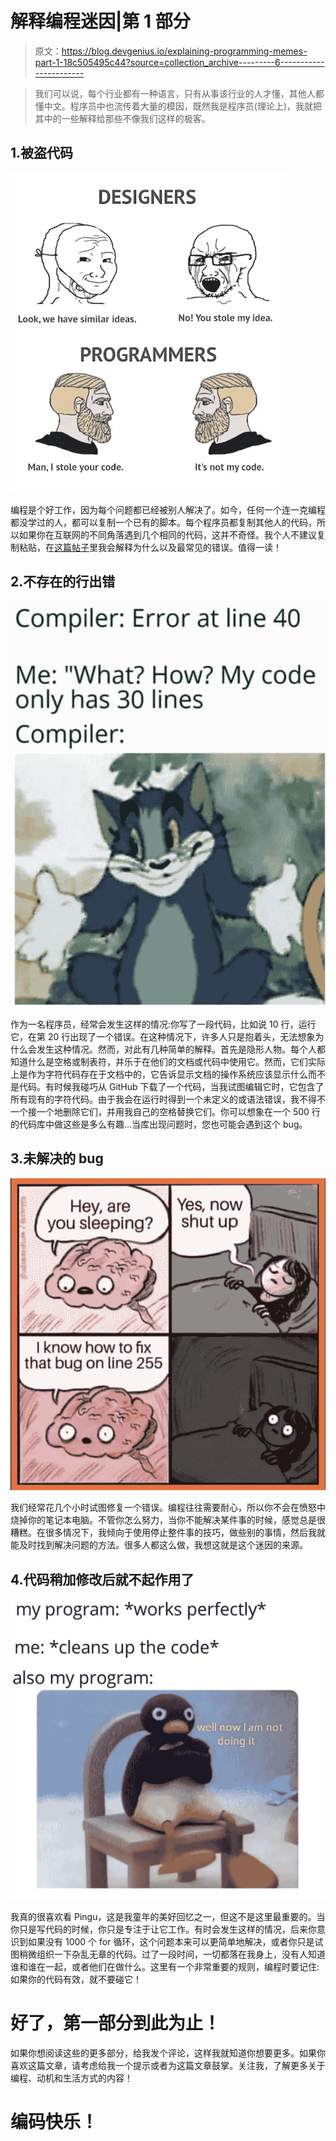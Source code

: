# 解释编程迷因|第 1 部分

> 原文：<https://blog.devgenius.io/explaining-programming-memes-part-1-18c505495c44?source=collection_archive---------6----------------------->

> 我们可以说，每个行业都有一种语言，只有从事该行业的人才懂，其他人都懂中文。程序员中也流传着大量的模因，既然我是程序员(理论上)，我就把其中的一些解释给那些不像我们这样的极客。

## 1.被盗代码

![](img/1d94711f2e17600f029b1980d4fe5de7.png)

编程是个好工作，因为每个问题都已经被别人解决了。如今，任何一个连一克编程都没学过的人，都可以复制一个已有的脚本。每个程序员都复制其他人的代码，所以如果你在互联网的不同角落遇到几个相同的代码，这并不奇怪。我个人不建议复制粘贴，在[这篇帖子](https://link.medium.com/1X9JnW0Divb)里我会解释为什么以及最常见的错误。值得一读！

## 2.不存在的行出错

![](img/35120abc813c94cfbc972711162774ca.png)

作为一名程序员，经常会发生这样的情况:你写了一段代码，比如说 10 行，运行它，在第 20 行出现了一个错误。在这种情况下，许多人只是抱着头，无法想象为什么会发生这种情况。然而，对此有几种简单的解释。首先是隐形人物。每个人都知道什么是空格或制表符，并乐于在他们的文档或代码中使用它。然而，它们实际上是作为字符代码存在于文档中的，它告诉显示文档的操作系统应该显示什么而不是代码。有时候我碰巧从 GitHub 下载了一个代码，当我试图编辑它时，它包含了所有现有的字符代码。由于我会在运行时得到一个未定义的或语法错误，我不得不一个接一个地删除它们，并用我自己的空格替换它们。你可以想象在一个 500 行的代码库中做这些是多么有趣...当库出现问题时，您也可能会遇到这个 bug。

## 3.未解决的 bug

![](img/96183e93439fac1b30a4bea61b14a684.png)

我们经常花几个小时试图修复一个错误。编程往往需要耐心，所以你不会在愤怒中烧掉你的笔记本电脑。不管你怎么努力，当你不能解决某件事的时候，感觉总是很糟糕。在很多情况下，我倾向于使用停止整件事的技巧，做些别的事情，然后我就能及时找到解决问题的方法。很多人都这么做，我想这就是这个迷因的来源。

## 4.代码稍加修改后就不起作用了

![](img/5594d6486905b0be8d175ac926d6ae6e.png)

我真的很喜欢看 Pingu，这是我童年的美好回忆之一，但这不是这里最重要的。当你只是写代码的时候，你只是专注于让它工作。有时会发生这样的情况，后来你意识到如果没有 1000 个 for 循环，这个问题本来可以更简单地解决，或者你只是试图稍微组织一下杂乱无章的代码。过了一段时间，一切都落在我身上，没有人知道谁和谁在一起，或者他们在做什么。这里有一个非常重要的规则，编程时要记住:如果你的代码有效，就不要碰它！

# 好了，第一部分到此为止！

如果你想阅读这些的更多部分，给我发个评论，这样我就知道你想要更多。如果你喜欢这篇文章，请考虑给我一个提示或者为这篇文章鼓掌。关注我，了解更多关于编程、动机和生活方式的内容！

# 编码快乐！
